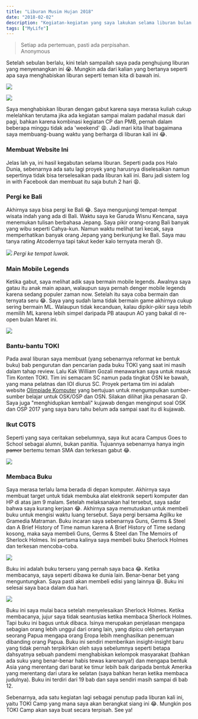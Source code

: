 ```yaml
---
title: "Liburan Musim Hujan 2018"
date: "2018-02-02"
description: "Kegiatan-kegiatan yang saya lakukan selama liburan bulan Januari 2018."
tags: ["MyLife"]
---
```


<blockquote class="blockquote">
  <span class="mb-0">Setiap ada pertemuan, pasti ada perpisahan.</span>
  <footer class="blockquote-footer text-right">Anonymous</footer>
</blockquote>

Setelah sebulan berlalu, kini telah sampailah saya pada penghujung liburan yang menyenangkan ini :sob:. Mungkin ada dari kalian yang bertanya seperti apa saya menghabiskan liburan seperti teman kita di bawah ini.

![](magang-nanya.png)

![](magang-neraka.jpg)

Saya menghabiskan liburan dengan gabut karena saya merasa kuliah cukup melelahkan terutama jika ada kegiatan sampai malam padahal masuk dari pagi, bahkan karena kombinasi kegiatan CP dan PMB, pernah dalam beberapa minggu tidak ada 'weekend' :weary:. Jadi mari kita lihat bagaimana saya membuang-buang waktu yang berharga di liburan kali ini :joy:.

### Membuat Website Ini
Jelas lah ya, ini hasil kegabutan selama liburan. Seperti pada pos Halo Dunia, sebenarnya ada satu lagi proyek yang harusnya diselesaikan namun sepertinya tidak bisa terselesaikan pada liburan kali ini. Baru jadi sistem log in with Facebook dan membuat itu saja butuh 2 hari :weary:.

### Pergi ke Bali
Akhirnya saya bisa pergi ke Bali :joy:. Saya mengunjungi tempat-tempat wisata indah yang ada di Bali. Waktu saya ke Garuda Wisnu Kencana, saya menemukan tulisan berbahasa Jepang. Saya pikir orang-orang Bali banyak yang wibu seperti Cahya-kun. Namun waktu melihat tari kecak, saya memperhatikan banyak orang Jepang yang berkunjung ke Bali. Saya mau tanya rating Atcodernya tapi takut keder kalo ternyata merah :cry:.

![](luwak.jpg)
*Pergi ke tempat luwak.*

### Main Mobile Legends
Ketika gabut, saya melihat adik saya bermain mobile legends. Awalnya saya gatau itu anak main apaan, walaupun saya pernah denger mobile legends karena sedang populer zaman now. Setelah itu saya coba bermain dan ternyata seru :joy:. Saya yang sudah lama tidak bermain game akhirnya cukup sering bermain ML. Walaupun tidak kecanduan, kalau dipikir-pikir saya lebih memilih ML karena lebih simpel daripada PB ataupun AO yang bakal di re-open bulan Maret ini.

![](ml.png)

### Bantu-bantu TOKI
Pada awal liburan saya membuat (yang sebenarnya reformat ke bentuk buku) bab pengurutan dan pencarian pada buku TOKI yang saat ini masih dalam tahap review. Lalu Kak William Gozali menawarkan saya untuk masuk Tim Konten TOKI. Tim ini semacam SC namun pada tingkat OSN ke bawah, yang mana pelatnas dan IOI diurus SC. Proyek pertama tim ini adalah website [Olimpiade Komputer](http://olimpiade-komputer.ia-toki.org) yang bertujuan untuk mengumpulkan sumber-sumber belajar untuk OSK/OSP dan OSN. Silakan dilihat jika penasaran :stuck_out_tongue_winking_eye:. Saya juga "menghidupkan kembali" kujawab dengan menginput soal OSK dan OSP 2017 yang saya baru tahu belum ada sampai saat itu di kujawab.

### Ikut CGTS
Seperti yang saya ceritakan sebelumnya, saya ikut acara Campus Goes to School sebagai alumni, bukan panitia. Tujuannya sebenarnya hanya ingin ~~pamer~~ bertemu teman SMA dan terkesan gabut :joy:.

![](cgts.jpg)

### Membaca Buku
Saya merasa terlalu lama berada di depan komputer. Akhirnya saya membuat target untuk tidak membuka alat elektronik seperti komputer dan HP di atas jam 9 malam. Setelah melaksanakan hal tersebut, saya sadar bahwa saya kurang kerjaan :joy:. Akhirnya saya memutuskan untuk membeli buku untuk mengisi waktu luang tersebut. Saya pergi bersama Agilku ke Gramedia Matraman. Buku incaran saya sebenarnya Guns, Germs & Steel dan A Brief History of Time namun karena A Brief History of Time sedang kosong, maka saya membeli Guns, Germs & Steel dan The Memoirs of Sherlock Holmes. Ini pertama kalinya saya membeli buku Sherlock Holmes dan terkesan mencoba-coba.

![](sherlock.jpg)

Buku ini adalah buku terseru yang pernah saya baca :joy:. Ketika membacanya, saya seperti dibawa ke dunia lain. Benar-benar bet yang menguntungkan. Saya pasti akan membeli edisi yang lainnya :laughing:. Buku ini selesai saya baca dalam dua hari.

![](ggs.jpg)

Buku ini saya mulai baca setelah menyelesaikan Sherlock Holmes. Ketika membacanya, jujur saya tidak seantusias ketika membaca Sherlock Holmes. Tapi buku ini bagus untuk dibaca. Isinya merupakan penjelasan mengapa sebagian orang lebih unggul dari orang lain, yang dipicu oleh pertanyaan seorang Papua mengapa orang Eropa lebih menghasilkan penemuan dibanding orang Papua. Buku ini sendiri memberikan insight-insight baru yang tidak pernah terpikirkan oleh saya sebelumnya seperti betapa dahsyatnya sebuah pandemi menghabiskan kelompok masyarakat (bahkan ada suku yang benar-benar habis tewas karenanya!) dan mengapa bentuk Asia yang merentang dari barat ke timur lebih baik daripada bentuk Amerika yang merentang dari utara ke selatan (saya bahkan heran ketika membaca judulnya). Buku ini terdiri dari 19 bab dan saya sendiri masih sampai di bab 12.

Sebenarnya, ada satu kegiatan lagi sebagai penutup pada liburan kali ini, yaitu TOKI Camp yang mana saya akan berangkat siang ini :joy:. Mungkin pos TOKI Camp akan saya buat secara terpisah. See ya!

